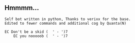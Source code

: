 ## Hmmmm...

	Self bot written in python, Thanks to verixx for the base. 
	Edited to fewer commands and additional cog by Quanta(N) 

	EC Don't be a skid (  ' - ')7
        EC you nooooob (  ' - ')7

